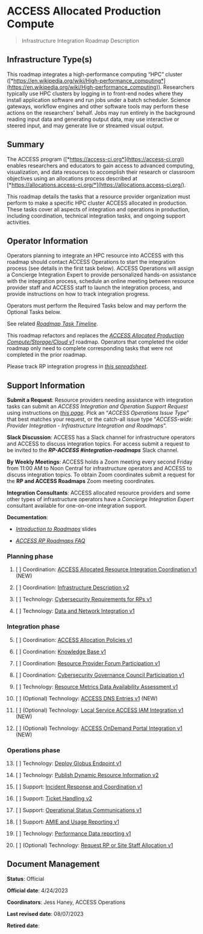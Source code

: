 # ACCESS Allocated Production Compute

> Infrastructure Integration Roadmap Description

## Infrastructure Type(s)

This roadmap integrates a high-performance computing “HPC” cluster ([*https://en.wikipedia.org/wiki/High-performance_computing*](https://en.wikipedia.org/wiki/High-performance_computing)). Researchers typically use HPC clusters by logging in to front-end nodes where they install application software and run jobs under a batch scheduler. Science gateways, workflow engines and other software tools may perform these actions on the researchers' behalf. Jobs may run entirely in the background reading input data and generating output data, may use interactive or steered input, and may generate live or streamed visual output.

## Summary

The ACCESS program ([*https://access-ci.org*](https://access-ci.org)) enables researchers and educators to gain access to advanced computing, visualization, and data resources to accomplish their research or classroom objectives using an allocations process described at [*https://allocations.access-ci.org/*](https://allocations.access-ci.org/).

This roadmap details the tasks that a resource provider organization must perform to make a specific HPC cluster ACCESS allocated in production. These tasks cover all aspects of integration and operations in production, including coordination, technical integration tasks, and ongoing support activities.

## Operator Information

Operators planning to integrate an HPC resource into ACCESS with this roadmap should contact ACCESS Operations to start the integration process (see details in the first task below). ACCESS Operations will assign a Concierge Integration Expert to provide personalized hands-on assistance with the integration process, schedule an online meeting between resource provider staff and ACCESS staff to launch the integration process, and provide instructions on how to track integration progress.

Operators must perform the Required Tasks below and may perform the Optional Tasks below.

See related [*Roadmap Task Timeline*](https://docs.google.com/presentation/d/1Vtt-Rvwa2ZVRp61A9g80MyisZ748lK1o_46Xt7-6Fq0/).

This roadmap refactors and replaces the [*ACCESS Allocated Production Compute/Storage/Cloud v1*](https://docs.google.com/document/d/1VUTa5DOz27B6wobZZwh6gh6dcXWD30rpYovoLZ1nwqk) roadmap. Operators that completed the older roadmap only need to complete corresponding tasks that were not completed in the prior roadmap.

Please track RP integration progress in [*this spreadsheet*](https://docs.google.com/spreadsheets/d/1ejgGUU-IVLEhTIXX3pmCNBSJ2e0yXwXxPpgZ2RHwM4Q/).

## Support Information

**Submit a Request**: Resource providers needing assistance with integration tasks can submit an *ACCESS Integration and Operation Support Request* using instructions on [*this page*](https://operations.access-ci.org/help). Pick an “*ACCESS Operations Issue Type*” that best matches your request, or the catch-all issue type “*ACCESS-wide: Provider Integration - Infrastructure Integration and Roadmaps*“.

**Slack Discussion**: ACCESS has a Slack channel for infrastructure operators and ACCESS to discuss integration topics. For access submit a request to be invited to the ***RP-ACCESS \#integration-roadmaps*** Slack channel.

**By Weekly Meetings**: ACCESS holds a Zoom meeting every second Friday from 11:00 AM to Noon Central for infrastructure operators and ACCESS to discuss integration topics. To obtain Zoom coordinates submit a request for the **RP and ACCESS Roadmaps** Zoom meeting coordinates.

**Integration Consultants**: ACCESS allocated resource providers and some other types of infrastructure operators have a *Concierge Integration Expert* consultant available for one-on-one integration support.

**Documentation**:

- [*Introduction to Roadmaps*](https://docs.google.com/presentation/d/1OjeT6r01mdOIa4pq1VE0L5ocRPfqdXFp9QsADjdqrjE/) slides

- [*ACCESS RP Roadmaps FAQ*](https://docs.google.com/document/d/1VwYROB7sh4X_Tqvi_4XIkYD-jffBS4UykS6gEJesuQE/)

### Planning phase

1. [ ] Coordination: [ACCESS Allocated Resource Integration Coordination v1](https://readthedocs.access-ci.org/projects/integration-roadmaps/en/latest/tasks/ACCESS_Allocated_Resource_Integration_Coordination_v1.html) (NEW)

2. [ ] Coordination: [Infrastructure Description v2](https://readthedocs.access-ci.org/projects/integration-roadmaps/en/latest/tasks/Infrastructure_Description_v2.html)

3. [ ] Technology: [Cybersecurity Requirements for RPs v1](https://readthedocs.access-ci.org/projects/integration-roadmaps/en/latest/tasks/Cybersecurity_Requirements_for_RPs_v1.html)

4. [ ] Technology: [Data and Network Integration v1](https://readthedocs.access-ci.org/projects/integration-roadmaps/en/latest/tasks/Data_and_Network_Integration.html)

### Integration phase

5. [ ] Coordination: [ACCESS Allocation Policies v1](https://readthedocs.access-ci.org/projects/integration-roadmaps/en/latest/tasks/ACCESS_Allocation_Policies_v1.html)

6. [ ] Coordination: [Knowledge Base v1](https://readthedocs.access-ci.org/projects/integration-roadmaps/en/latest/tasks/Knowledge_Base_v1.html)

7. [ ] Coordination: [Resource Provider Forum Participation v1](https://readthedocs.access-ci.org/projects/integration-roadmaps/en/latest/tasks/Resource_Provider_Forum_Participation_v1.html)

8. [ ] Coordination: [Cybersecurity Governance Council Participation v1](https://readthedocs.access-ci.org/projects/integration-roadmaps/en/latest/tasks/Cybersecurity_Governance_Council_Participation_v1.html)

9. [ ] Technology: [Resource Metrics Data Availability Assessment v1](https://readthedocs.access-ci.org/projects/integration-roadmaps/en/latest/tasks/Resource_Metrics_Data_Availability_Assessment_v1.html)

10. [ ] (Optional) Technology: [ACCESS DNS Entries v1](https://readthedocs.access-ci.org/projects/integration-roadmaps/en/latest/tasks/ACCESS_DNS_Records_v1.html) (NEW)

11. [ ] (Optional) Technology: [Local Service ACCESS IAM Integration v1](https://readthedocs.access-ci.org/projects/integration-roadmaps/en/latest/tasks/Local_Services_ACCESS_IAM_Integration_v1.html) (NEW)

12. [ ] (Optional) Technology: [ACCESS OnDemand Portal Integration v1](https://readthedocs.access-ci.org/projects/integration-roadmaps/en/latest/tasks/ACCESS_OnDemand_Portal_Integration_v1.html) (NEW)

### Operations phase

13. [ ] Technology: [Deploy Globus Endpoint v1](https://readthedocs.access-ci.org/projects/integration-roadmaps/en/latest/tasks/Deploy_Globus_Endpoint_v1.html)

14. [ ] Technology: [Publish Dynamic Resource Information v2](https://readthedocs.access-ci.org/projects/integration-roadmaps/en/latest/tasks/Publish_Dynamic_Resource_Information_v2.html)

15. [ ] Support: [Incident Response and Coordination v1](https://readthedocs.access-ci.org/projects/integration-roadmaps/en/latest/tasks/Incident_Response_and_Coordination_v1.html)

16. [ ] Support: [Ticket Handling v2](https://readthedocs.access-ci.org/projects/integration-roadmaps/en/latest/tasks/Ticket_Handling_v2.html)

17. [ ] Support: [Operational Status Communications v1](https://readthedocs.access-ci.org/projects/integration-roadmaps/en/latest/tasks/Operational_Status_Communications_v1.html)

18. [ ] Support: [AMIE and Usage Reporting v1](https://readthedocs.access-ci.org/projects/integration-roadmaps/en/latest/tasks/AMIE_and_Usage_Reporting_v1.html)

19. [ ] Technology: [Performance Data reporting v1](https://readthedocs.access-ci.org/projects/integration-roadmaps/en/latest/tasks/Performance_Data_Reporting_v1.html)

20. [ ] (Optional) Technology: [Request RP or Site Staff Allocation v1](https://readthedocs.access-ci.org/projects/integration-roadmaps/en/latest/tasks/Request_RP_or_Site_Staff_Allocation_v1.html)

## Document Management

**Status**: Official

**Official date**: 4/24/2023

**Coordinators**: Jess Haney, ACCESS Operations

**Last revised date**: 08/07/2023

**Retired date**:
